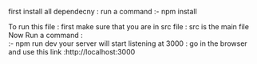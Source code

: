 first install all dependecny : run a command 
          :-   npm install

To run this file : first make sure that you are in src file : src is the main file 
Now Run a command :   
           :-  npm run dev
your server will start listening at 3000 :
        go in the browser and use this link :http://localhost:3000
